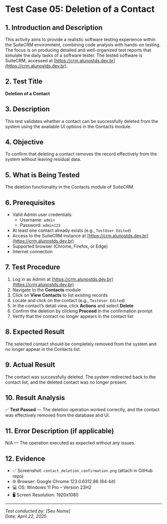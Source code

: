 # Test Case 05: Deletion of a Contact

## 1. Introduction and Description
This activity aims to provide a realistic software testing experience within the SuiteCRM environment, combining code analysis with hands-on testing. The focus is on producing detailed and well-organized test reports that simulate the daily tasks of a software tester. The tested software is SuiteCRM, accessed at [https://crm.alunostds.dev.br](https://crm.alunostds.dev.br).

## 2. Test Title
**Deletion of a Contact**

## 3. Description
This test validates whether a contact can be successfully deleted from the system using the available UI options in the Contacts module.

## 4. Objective
To confirm that deleting a contact removes the record effectively from the system without leaving residual data.

## 5. What is Being Tested
The deletion functionality in the Contacts module of SuiteCRM.

## 6. Prerequisites
- Valid Admin user credentials:
  - Username: `admin`
  - Password: `admin123`
- At least one contact already exists (e.g., `TestUser Edited`)
- Access to the SuiteCRM instance at [https://crm.alunostds.dev.br](https://crm.alunostds.dev.br)
- Supported browser (Chrome, Firefox, or Edge)
- Internet connection

## 7. Test Procedure
1. Log in as Admin at [https://crm.alunostds.dev.br](https://crm.alunostds.dev.br)
2. Navigate to the **Contacts** module
3. Click on **View Contacts** to list existing records
4. Locate and click on the contact (e.g., `TestUser Edited`)
5. In the contact’s detail view, click **Actions** and select **Delete**
6. Confirm the deletion by clicking **Proceed** in the confirmation prompt
7. Verify that the contact no longer appears in the contact list

## 8. Expected Result
The selected contact should be completely removed from the system and no longer appear in the Contacts list.

## 9. Actual Result
The contact was successfully deleted. The system redirected back to the contact list, and the deleted contact was no longer present.

## 10. Result Analysis
✅ **Test Passed** — The deletion operation worked correctly, and the contact was effectively removed from the database and UI.

## 11. Error Description (if applicable)
N/A — The operation executed as expected without any issues.

## 12. Evidence
- ✅ Screenshot: `contact_deletion_confirmation.png` (attach in GitHub repo)
- 🌐 Browser: Google Chrome 123.0.6312.86 (64-bit)
- 💻 OS: Windows 11 Pro – Version 23H2
- 🖥️ Screen Resolution: 1920x1080

---

*Test conducted by: [Seu Nome]*  
*Date: April 22, 2025*  
